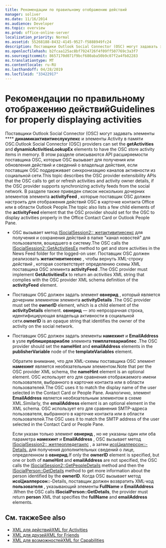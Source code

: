 ```yaml
---
title: Рекомендации по правильному отображению действий
manager: soliver
ms.date: 11/16/2014
ms.audience: Developer
ms.topic: overview
ms.prod: office-online-server
localization_priority: Normal
ms.assetid: 55268188-8432-4145-9527-f5888949fc24
description: Поставщики Outlook Social Connector (OSC) могут задавать элементы Динамикактивитиеслукупекс и элементы Activity в памяти OSC.
ms.openlocfilehash: b2fcaa125ac8bf7924726f4f09ff507769c3a3f7
ms.sourcegitcommit: 8657170d071f9bcf680aba50b9c07f2a4fb82283
ms.translationtype: MT
ms.contentlocale: ru-RU
ms.lasthandoff: 04/28/2019
ms.locfileid: "33422917"
---
```

# <a name="guidelines-for-properly-displaying-activities"></a><span data-ttu-id="ee98d-103">Рекомендации по правильному отображению действий</span><span class="sxs-lookup"><span data-stu-id="ee98d-103">Guidelines for properly displaying activities</span></span>

<span data-ttu-id="ee98d-104">Поставщики Outlook Social Connector (OSC) могут задавать элементы \*\*\*\* **динамикактивитиеслукупекс** и элементы Activity в памяти OSC.</span><span class="sxs-lookup"><span data-stu-id="ee98d-104">Outlook Social Connector (OSC) providers can set the **getActivities** and **dynamicActivitiesLookupEx** elements to have the OSC store activity items in memory.</span></span> <span data-ttu-id="ee98d-105">В этом разделе описываются API расширяемости поставщика OSC, которые OSC вызывает для получения или обновления действий и сведений о владельце действия, если поставщик OSC поддерживает синхронизацию каналов активности из социальной сети.</span><span class="sxs-lookup"><span data-stu-id="ee98d-105">This topic describes the OSC provider extensibility APIs that the OSC calls to get or refresh activities and activity owner details, if the OSC provider supports synchronizing activity feeds from the social network.</span></span> <span data-ttu-id="ee98d-106">В разделе также приведен список нескольких дочерних элементов элемента **activityFeed** , которые поставщик OSC должен настроить для отображения действий OSC в карточке контакта Office или в области Outlook People.</span><span class="sxs-lookup"><span data-stu-id="ee98d-106">The topic also lists a few child elements of the **activityFeed** element that the OSC provider should set for the OSC to display activities properly in the Office Contact Card or Outlook People Pane.</span></span> 
  
- <span data-ttu-id="ee98d-107">OSC вызывает метод [ISocialSession2:: жетактивитиесекс](isocialsession2-getactivitiesex.md) для получения и сохранения действий в папке "канал новостей" для пользователя, вошедшего в систему.</span><span class="sxs-lookup"><span data-stu-id="ee98d-107">The OSC calls the [ISocialSession2::GetActivitiesEx](isocialsession2-getactivitiesex.md) method to get and store activities in the News Feed folder for the logged-on user.</span></span> <span data-ttu-id="ee98d-108">Поставщик OSC должен реализовать **жетактивитиесекс** , чтобы вернуть XML-строку _действий_ , которая соответствует определению схемы XML поставщика OSC элемента **activityFeed** .</span><span class="sxs-lookup"><span data-stu-id="ee98d-108">The OSC provider must implement **GetActivitiesEx** to return an  _activities_ XML string that complies with the OSC provider XML schema definition of the **activityFeed** element.</span></span> 
    
- <span data-ttu-id="ee98d-109">Поставщик OSC должен задать элемент **овнерид** , который является дочерним элементом элемента **activityDetails** .</span><span class="sxs-lookup"><span data-stu-id="ee98d-109">The OSC provider must set the **ownerID** element, which is a child element of the **activityDetails** element.</span></span> <span data-ttu-id="ee98d-110">**овнерид** — это непрозрачная строка, идентифицирующая владельца активности в социальной сети.</span><span class="sxs-lookup"><span data-stu-id="ee98d-110">**ownerID** is an opaque string that identifies the owner of the activity on the social network.</span></span> 
    
- <span data-ttu-id="ee98d-111">Поставщик OSC должен задать элементы **намехинт** и **EmailAddress** в узле **публишервариабле** элемента **темплатевариаблес** .</span><span class="sxs-lookup"><span data-stu-id="ee98d-111">The OSC provider should set the **nameHint** and **emailAddress** elements in the **publisherVariable** node of the **templateVariables** element.</span></span> 
    
   <span data-ttu-id="ee98d-112">Обратите внимание, что для XML-схемы поставщика OSC элемент **намехинт** является необязательным элементом.</span><span class="sxs-lookup"><span data-stu-id="ee98d-112">Note that per the OSC provider XML schema, the **nameHint** element is an optional element.</span></span> <span data-ttu-id="ee98d-113">OSC использует его для сравнения отображаемого имени пользователя, выбранного в карточке контакта или в области пользователей.</span><span class="sxs-lookup"><span data-stu-id="ee98d-113">The OSC uses it to match the display name of the user selected in the Contact Card or People Pane.</span></span> <span data-ttu-id="ee98d-114">Аналогично, элемент **EmailAddress** является необязательным элементом в схеме XML.</span><span class="sxs-lookup"><span data-stu-id="ee98d-114">Similarly, the **emailAddress** element is an optional element in the XML schema.</span></span> <span data-ttu-id="ee98d-115">OSC использует его для сравнения SMTP-адреса пользователя, выбранного в карточке контакта или в области пользователей.</span><span class="sxs-lookup"><span data-stu-id="ee98d-115">The OSC uses it to match the SMTP address of the user selected in the Contact Card or People Pane.</span></span> 
    
   <span data-ttu-id="ee98d-116">Если указан только элемент **овнерид** , но не указаны один или оба параметра **намехинт** и **EmailAddress** , OSC вызывает метод [ISocialSession2:: жетпеопледетаилс](isocialsession2-getpeopledetails.md) , а затем [исоЦиалперсон::-Details.](isocialperson-getdetails.md) для получения дополнительных сведений о лице, определенном в **овнерид**.</span><span class="sxs-lookup"><span data-stu-id="ee98d-116">If only the **ownerID** element is specified, but one or both of **nameHint** and **emailAddress** are not specified, the OSC calls the [ISocialSession2::GetPeopleDetails](isocialsession2-getpeopledetails.md) method and then the [ISocialPerson::GetDetails](isocialperson-getdetails.md) method to get more information about the person identified by the **ownerID**.</span></span> <span data-ttu-id="ee98d-117">Когда OSC вызывает метод **исоЦиалперсон::**-Details, поставщик должен возвратить XML-код **пользователя** , указывающий элементы **FullName** и **EmailAddress** .</span><span class="sxs-lookup"><span data-stu-id="ee98d-117">When the OSC calls **ISocialPerson::GetDetails**, the provider must return **person** XML that specifies the **fullName** and **emailAddress** elements.</span></span> 
    
## <a name="see-also"></a><span data-ttu-id="ee98d-118">См. также</span><span class="sxs-lookup"><span data-stu-id="ee98d-118">See also</span></span>

- [<span data-ttu-id="ee98d-119">XML для действий</span><span class="sxs-lookup"><span data-stu-id="ee98d-119">XML for Activities</span></span>](xml-for-activities.md)  
- [<span data-ttu-id="ee98d-120">XML для друзей</span><span class="sxs-lookup"><span data-stu-id="ee98d-120">XML for Friends</span></span>](xml-for-friends.md)  
- [<span data-ttu-id="ee98d-121">XML для возможностей</span><span class="sxs-lookup"><span data-stu-id="ee98d-121">XML for Capabilities</span></span>](xml-for-capabilities.md)


